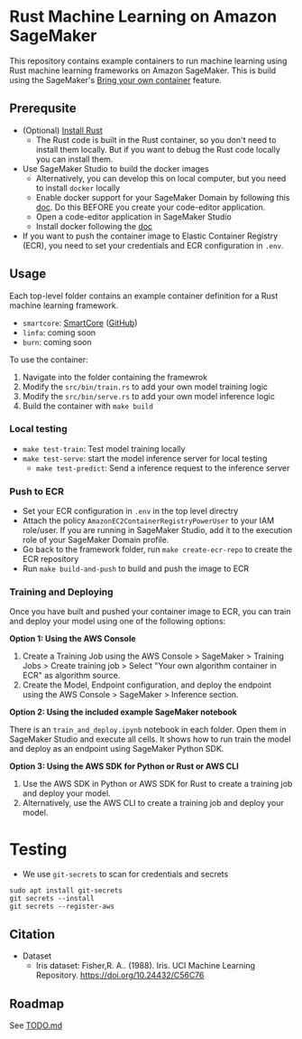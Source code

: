 # Rust Machine Learning on Amazon SageMaker
This repository contains example containers to run machine learning using Rust machine learning frameworks on Amazon SageMaker. This is build using the SageMaker's [Bring your own container](https://docs.aws.amazon.com/sagemaker/latest/dg/docker-containers-create.html) feature.

## Prerequsite
* (Optional) [Install Rust](https://www.rust-lang.org/tools/install)
    * The Rust code is built in the Rust container, so you don't need to install them locally. But if you want to debug the Rust code locally you can install them.
* Use SageMaker Studio to build the docker images
  * Alternatively, you can develop this on local computer, but you need to install `docker` locally
  * Enable docker support for your SageMaker Domain by following this [doc](https://docs.aws.amazon.com/sagemaker/latest/dg/studio-updated-local.html#studio-updated-local-enable). Do this BEFORE you create your code-editor application.
  * Open a code-editor application in SageMaker Studio
  * Install docker following the [doc](https://docs.aws.amazon.com/sagemaker/latest/dg/studio-updated-local.html#studio-updated-local-enable)
* If you want to push the container image to Elastic Container Registry (ECR), you need to set your credentials and ECR configuration in `.env`. 

## Usage
Each top-level folder contains an example container definition for a Rust machine learning framework.
* `smartcore`: [SmartCore](smartcore/src/bin/train-benchmark.rs) ([GitHub](smartcore/src/bin/train-benchmark.rs))
* `linfa`: coming soon
* `burn`: coming soon

To use the container:
1. Navigate into the folder containing the framewrok
2. Modify the `src/bin/train.rs` to add your own model training logic
3. Modify the `src/bin/serve.rs` to add your own model inference logic
4. Build the container with `make build`

### Local testing
* `make test-train`: Test model training locally
* `make test-serve`: start the model inference server for local testing
  * `make test-predict`: Send a inference request to the inference server

### Push to ECR
* Set your ECR configuration in `.env` in the top level directry
* Attach the policy `AmazonEC2ContainerRegistryPowerUser` to your IAM role/user. If you are running in SageMaker Studio, add it to the execution role of your SageMaker Domain profile.
* Go back to the framework folder, run `make create-ecr-repo` to create the ECR repository
* Run `make build-and-push` to build and push the image to ECR

### Training and Deploying
Once you have built and pushed your container image to ECR, you can train and deploy your model using one of the following options:

**Option 1: Using the AWS Console**

1. Create a Training Job using the AWS Console > SageMaker > Training Jobs > Create training job > Select "Your own algorithm container in ECR" as algorithm source. 
2. Create the Model, Endpoint configuration, and deploy the endpoint using the AWS Console > SageMaker > Inference section.

**Option 2: Using the included example SageMaker notebook**

There is an `train_and_deploy.ipynb` notebook in each folder. Open them in SageMaker Studio and execute all cells. It shows how to run train the model and deploy as an endpoint using SageMaker Python SDK.

**Option 3: Using the AWS SDK for Python or Rust or AWS CLI**

1. Use the AWS SDK in Python or AWS SDK for Rust to create a training job and deploy your model.
2. Alternatively, use the AWS CLI to create a training job and deploy your model.

# Testing
* We use `git-secrets` to scan for credentials and secrets
```
sudo apt install git-secrets
git secrets --install
git secrets --register-aws
```

## Citation
* Dataset
  * Iris dataset: Fisher,R. A.. (1988). Iris. UCI Machine Learning Repository. https://doi.org/10.24432/C56C76

## Roadmap
See [TODO.md](./TODO.md)

